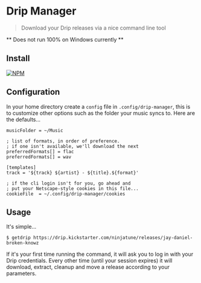 # Drip Manager
> Download your Drip releases via a nice command line tool

** Does not run 100% on Windows currently **

## Install
[![NPM](https://nodei.co/npm/drip-manager.png)](https://nodei.co/npm/drip-manager/)

## Configuration
In your home directory create a `config` file in `.config/drip-manager`, this is to customize other options such as the folder your music syncs to. Here are the defaults...

```
musicFolder = ~/Music

; list of formats, in order of preference.
; if one isn't available, we'll download the next
preferredFormats[] = flac
preferredFormats[] = wav

[templates]
track = '${track} ${artist} - ${title}.${format}'

; if the cli login isn't for you, go ahead and
; put your Netscape-style cookies in this file...
cookieFile  = ~/.config/drip-manager/cookies
```

## Usage
It's simple...
```console
$ getdrip https://drip.kickstarter.com/ninjatune/releases/jay-daniel-broken-knowz
```
If it's your first time running the command, it will ask you to log in with your Drip credentials. Every other time (until your session expires) it will download, extract, cleanup and move a release according to your parameters.
